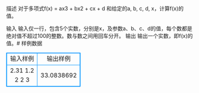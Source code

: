 # 
描述
对于多项式f(x) = ax3 + bx2 + cx + d 和给定的a, b, c, d, x，计算f(x)的值。

输入
输入仅一行，包含5个实数，分别是x，及参数a、b、c、d的值，每个数都是绝对值不超过100的整数。数与数之间用回车分开。
输出
输出一个实数，即f(x)的值。# 样例数据
<style>
        table,table tr th, table tr td { border:1px solid #0094ff; }
        table { width: 200px; min-height: 25px; line-height: 25px; text-align: center; border-collapse: collapse;}   
    </style>
<table>
	<tr>
		<td>输入样例</td>
		<td>输出样例</td>
	</tr>
<tr><td>2.31 1.2 2 2 3</td><td>33.0838692</td></tr></table>
